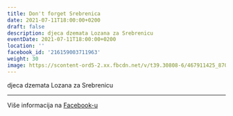 ```yaml
---
title: Don't forget Srebrenica
date: 2021-07-11T18:00:00+0200
draft: false
description: djeca dzemata Lozana za Srebrenicu
eventDate: 2021-07-11T18:00:00+0200
location: ''
facebook_id: '216159003711963'
weight: 30
image: https://scontent-ord5-2.xx.fbcdn.net/v/t39.30808-6/467911425_8702124949883247_8451066247417132989_n.jpg?_nc_cat=103&ccb=1-7&_nc_sid=9e60e4&_nc_ohc=qwVMrNVgw2AQ7kNvwHxueXC&_nc_oc=AdmQE5uYwvRMLuXPOEbSD3Gf6eQECcaott67wxj7LQQbC-c6HTvbOzzdXvryNt8y2l4&_nc_zt=23&_nc_ht=scontent-ord5-2.xx&edm=ABTKTjYEAAAA&_nc_gid=p2C9czKkvnuN6pfd3vZJhQ&_nc_tpa=Q5bMBQFZzr_kfkmPnHx4bd7v8DYBJiAtTtof7DbXeqOIsG6i4wT4a4gwVw3pocumMzqCcM7Qj3KY2gUbsw&oh=00_Affr8K3-DkkqaE1C4ncj-iH6dl9ZjGxvFdnZzrHxlm2zcw&oe=6908C2D9
---
```


djeca dzemata Lozana za Srebrenicu

---

Više informacija na [Facebook-u](https://facebook.com/events/216159003711963)